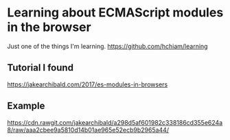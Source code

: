 # Learning about ECMAScript modules in the browser

Just one of the things I'm learning. <https://github.com/hchiam/learning>

## Tutorial I found

<https://jakearchibald.com/2017/es-modules-in-browsers>

## Example

<https://cdn.rawgit.com/jakearchibald/a298d5af601982c338186cd355e624a8/raw/aaa2cbee9a5810d14b01ae965e52ecb9b2965a44/>
